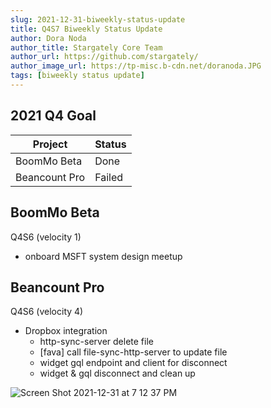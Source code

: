 ```yaml
---
slug: 2021-12-31-biweekly-status-update
title: Q4S7 Biweekly Status Update
author: Dora Noda
author_title: Stargately Core Team
author_url: https://github.com/stargately/
author_image_url: https://tp-misc.b-cdn.net/doranoda.JPG
tags: [biweekly status update]
---
```


## 2021 Q4 Goal

| Project       | Status                          |
| ------------- | ------------------------------- |
| BoomMo Beta   | Done                      |
| Beancount Pro | Failed                      |

## BoomMo Beta

Q4S6 (velocity 1)

- onboard MSFT system design meetup

## Beancount Pro

Q4S6 (velocity 4)

- Dropbox integration
  - http-sync-server delete file
  - [fava] call file-sync-http-server to update file
  - widget gql endpoint and client for disconnect
  - widget & gql disconnect and clean up

![Screen Shot 2021-12-31 at 7 12 37 PM](https://user-images.githubusercontent.com/38552114/147843224-aaa5edc5-94fe-4820-8c4d-26b4c8fe25d4.png)
